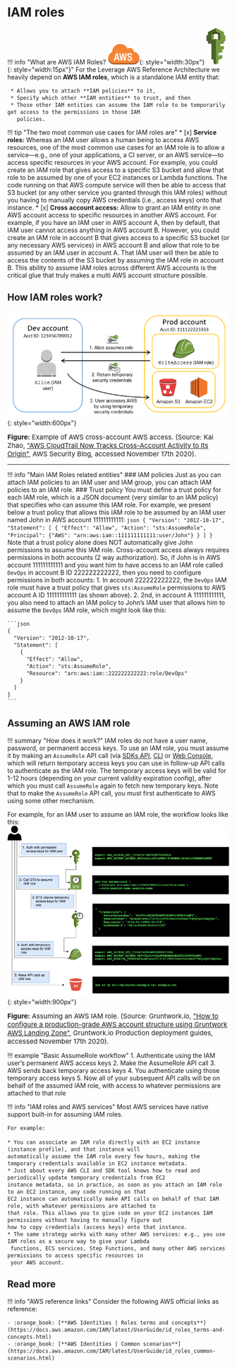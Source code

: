 # IAM roles

!!! info "What are AWS IAM Roles? ![aws-service](../../assets/images/icons/aws-emojipack/General_AWScloud.png){: style="width:30px"} ![aws-service](../../assets/images/icons/aws-emojipack/SecurityIdentityCompliance_IAM.png){: style="width:15px"}"
    For the Leverage AWS Reference Architecture we heavily depend on **AWS IAM roles**, which is a standalone IAM entity 
    that:
    
     * Allows you to attach **IAM policies** to it, 
     * Specify which other **IAM entities** to trust, and then 
     * Those other IAM entities can assume the IAM role to be temporarily get access to the permissions in those IAM 
       policies. 
       
       
!!! tip "The two most common use cases for IAM roles are"
    * [x] **Service roles:**
    Whereas an IAM user allows a human being to access AWS resources, one of the most common use cases for an IAM 
    role is to allow a service—e.g., one of your applications, a CI server, or an AWS service—to access specific 
    resources in your AWS account. For example, you could create an IAM role that gives access to a specific S3 bucket 
    and allow that role to be assumed by one of your EC2 instances or Lambda functions. The code running on that AWS compute
    service will then be able to access that S3 bucket (or any other service you granted through this IAM roles) without you
    having to manually copy AWS credentials (i.e., access keys) onto that instance.
    * [x] **Cross account access:**
    Allow to grant an IAM entity in one AWS account access to specific resources in another AWS account. For example, if you
    have an IAM user in AWS account A, then by default, that IAM user cannot access anything in AWS account B. However, you
    could create an IAM role in account B that gives access to a specific S3 bucket (or any necessary AWS services) in 
    AWS account B and allow that role to be assumed by an IAM user in account A. That IAM user will then be able to access
    the contents of the S3 bucket by assuming the IAM role in account B. This ability to assume IAM roles across different 
    AWS accounts is the critical glue that truly makes a multi AWS account structure possible.

## How IAM roles work?

![leverage-aws-iam-roles](../../assets/images/diagrams/aws-iam-role-cross-account.png "Leverage"){: style="width:600px"}

<figcaption style="font-size:15px">
<b>Figure:</b> Example of AWS cross-account AWS access.
(Source: Kai Zhao, 
<a href="https://aws.amazon.com/blogs/security/aws-cloudtrail-now-tracks-cross-account-activity-to-its-origin/">
"AWS CloudTrail Now Tracks Cross-Account Activity to Its Origin"</a>,
AWS Security Blog, accessed November 17th 2020).
</figcaption>

---

!!! info "Main IAM Roles related entities"
    ### IAM policies
    Just as you can attach IAM policies to an IAM user and IAM group, you can attach IAM policies to an IAM role.
    ### Trust policy
    You must define a trust policy for each IAM role, which is a JSON document (very similar to an IAM policy) that 
    specifies who can assume this IAM role. For example, we present below a trust policy that allows this IAM role to be 
    assumed by an IAM user named John in AWS account 111111111111:
    ```json
    {
      "Version": "2012-10-17",
      "Statement": [
        {
          "Effect": "Allow",
          "Action": "sts:AssumeRole",
          "Principal": {"AWS": "arn:aws:iam::111111111111:user/John"}
        }
      ]
    }
    ``` 
    Note that a trust policy alone does NOT automatically give John permissions to assume this IAM role. 
    Cross-account access always requires permissions in both accounts (2 way authorization). So, if John is in AWS account
    111111111111 and you want him to have access to an IAM role called `DevOps` in account B ID 222222222222, then you need
    to configure permissions in both accounts: 
    1. In account 222222222222, the `DevOps` IAM role must have a trust policy that gives `sts:AssumeRole` permissions to 
    AWS account A ID 111111111111 (as shown above).
    2. 2nd, in account A 111111111111, you also need to attach an IAM policy to John’s IAM user that allows him to assume 
    the `DevOps` IAM role, which might look like this:
    
    ```json
    {
      "Version": "2012-10-17",
      "Statement": [
        {
          "Effect": "Allow",
          "Action": "sts:AssumeRole",
          "Resource": "arn:aws:iam::222222222222:role/DevOps"
        }
      ]
    }
    ```

## Assuming an AWS IAM role

!!! summary "How does it work?" 
    IAM roles do not have a user name, password, or permanent access keys. To use an IAM role, you must assume it by 
    making an `AssumeRole` API call (vía [SDKs API](https://docs.aws.amazon.com/STS/latest/APIReference/API_AssumeRole.html), 
    [CLI](https://docs.aws.amazon.com/cli/latest/reference/sts/assume-role.html) or 
    [Web Console](https://docs.aws.amazon.com/IAM/latest/UserGuide/id_roles_use_switch-role-console.html), which will
    return temporary access keys you can use in follow-up API calls to authenticate as the IAM role. The temporary 
    access keys will be valid for 1-12 hours (depending on your current validity expiration config), after which you
    must call `AssumeRole` again to fetch new temporary keys. Note that to make the `AssumeRole` API call, you must
    first authenticate to AWS using some other mechanism. 

For example, for an IAM user to assume an IAM role, the workflow looks like this:
![leverage-aws-iam-roles](../../assets/images/diagrams/aws-iam-role-assume.png "Leverage"){: style="width:900px"}

<figcaption style="font-size:15px">
<b>Figure:</b> Assuming an AWS IAM role.
(Source: Gruntwork.io, 
<a href="https://gruntwork.io/guides/foundations/how-to-configure-production-grade-aws-account-structure/#iam-roles">
"How to configure a production-grade AWS account structure using Gruntwork AWS Landing Zone"</a>,
Gruntwork.io Production deployment guides, accessed November 17th 2020).
</figcaption>

!!! example "Basic AssumeRole workflow"
    1. Authenticate using the IAM user’s permanent AWS access keys
    2. Make the AssumeRole API call
    3. AWS sends back temporary access keys
    4. You authenticate using those temporary access keys
    5. Now all of your subsequent API calls will be on behalf of the assumed IAM role, with access to whatever 
       permissions are attached to that role

!!! info "IAM roles and AWS services"
    Most AWS services have native support built-in for assuming IAM roles. 
    
    For example: 
    
    * You can associate an IAM role directly with an EC2 instance (instance profile), and that instance will 
    automatically assume the IAM role every few hours, making the temporary credentials available in EC2 instance metadata. 
    * Just about every AWS CLI and SDK tool knows how to read and periodically update temporary credentials from EC2 
    instance metadata, so in practice, as soon as you attach an IAM role to an EC2 instance, any code running on that 
    EC2 instance can automatically make API calls on behalf of that IAM role, with whatever permissions are attached to
    that role. This allows you to give code on your EC2 instances IAM permissions without having to manually figure out
    how to copy credentials (access keys) onto that instance. 
    * The same strategy works with many other AWS services: e.g., you use IAM roles as a secure way to give your Lambda
     functions, ECS services, Step Functions, and many other AWS services permissions to access specific resources in 
     your AWS account.

## Read more

!!! info "AWS reference links"
    Consider the following AWS official links as reference:
        
    - :orange_book: [**AWS Identities | Roles terms and concepts**](https://docs.aws.amazon.com/IAM/latest/UserGuide/id_roles_terms-and-concepts.html)
    - :orange_book: [**AWS Identities | Common scenarios**](https://docs.aws.amazon.com/IAM/latest/UserGuide/id_roles_common-scenarios.html)